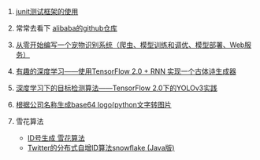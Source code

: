 1. [junit测试框架的使用](https://www.cnblogs.com/hustfly/p/3405486.html)

1. 常常去看下 [alibaba的github仓库](https://github.com/alibaba)
1. [从零开始编写一个宠物识别系统（爬虫、模型训练和调优、模型部署、Web服务）](https://www.aaronjny.com/articles/2019/12/17/1576592367309.html#b3_solo_h1_0)
2. [有趣的深度学习——使用TensorFlow 2.0 + RNN 实现一个古体诗生成器](https://www.aaronjny.com/articles/2020/01/02/1577944439534.html)
3. [深度学习下的目标检测算法——TensorFlow 2.0下的YOLOv3实践](https://www.aaronjny.com/articles/2019/12/22/1576989909962.html)
4. [根据公司名称生成base64 logo(python文字转图片](https://www.aaronjny.com/articles/2019/11/06/1573018075959.html)
5. 雪花算法
    - [ID号生成 雪花算法](https://www.jianshu.com/p/d3881a6a895e)
    - [Twitter的分布式自增ID算法snowflake (Java版)](https://www.cnblogs.com/relucent/p/4955340.html)